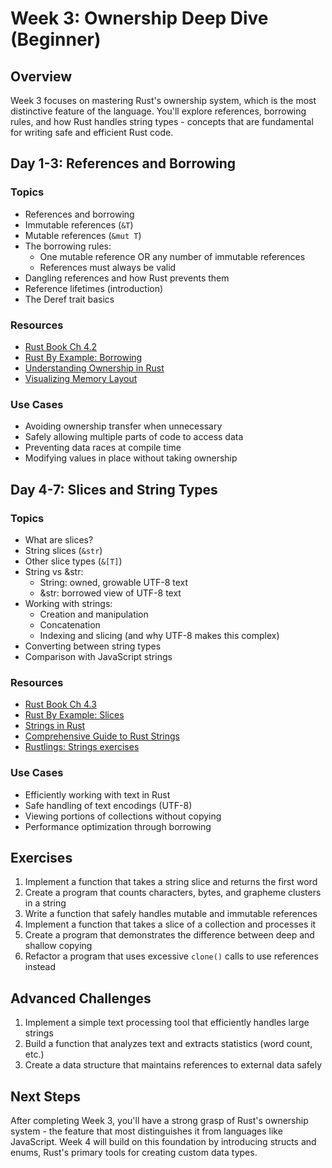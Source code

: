 # Week 3: Ownership Deep Dive (Beginner)

## Overview

Week 3 focuses on mastering Rust's ownership system, which is the most distinctive feature of the language. You'll explore references, borrowing rules, and how Rust handles string types - concepts that are fundamental for writing safe and efficient Rust code.

## Day 1-3: References and Borrowing

### Topics

- References and borrowing
- Immutable references (`&T`)
- Mutable references (`&mut T`)
- The borrowing rules:
  - One mutable reference OR any number of immutable references
  - References must always be valid
- Dangling references and how Rust prevents them
- Reference lifetimes (introduction)
- The Deref trait basics

### Resources

- [Rust Book Ch 4.2](https://doc.rust-lang.org/book/ch04-02-references-and-borrowing.html)
- [Rust By Example: Borrowing](https://doc.rust-lang.org/rust-by-example/scope/borrow.html)
- [Understanding Ownership in Rust](https://medium.com/@jesterxl/understanding-rust-ownership-borrowing-and-lifetimes-442a191d61a9)
- [Visualizing Memory Layout](https://rufflewind.com/2016-12-30/rust-move-copy-borrow)

### Use Cases

- Avoiding ownership transfer when unnecessary
- Safely allowing multiple parts of code to access data
- Preventing data races at compile time
- Modifying values in place without taking ownership

## Day 4-7: Slices and String Types

### Topics

- What are slices?
- String slices (`&str`)
- Other slice types (`&[T]`)
- String vs &str:
  - String: owned, growable UTF-8 text
  - &str: borrowed view of UTF-8 text
- Working with strings:
  - Creation and manipulation
  - Concatenation
  - Indexing and slicing (and why UTF-8 makes this complex)
- Converting between string types
- Comparison with JavaScript strings

### Resources

- [Rust Book Ch 4.3](https://doc.rust-lang.org/book/ch04-03-slices.html)
- [Rust By Example: Slices](https://doc.rust-lang.org/rust-by-example/primitives/array.html)
- [Strings in Rust](https://doc.rust-lang.org/rust-by-example/std/str.html)
- [Comprehensive Guide to Rust Strings](https://www.ameyalokare.com/rust/2017/10/12/rust-str-vs-String.html)
- [Rustlings: Strings exercises](https://github.com/rust-lang/rustlings/)

### Use Cases

- Efficiently working with text in Rust
- Safe handling of text encodings (UTF-8)
- Viewing portions of collections without copying
- Performance optimization through borrowing

## Exercises

1. Implement a function that takes a string slice and returns the first word
2. Create a program that counts characters, bytes, and grapheme clusters in a string
3. Write a function that safely handles mutable and immutable references
4. Implement a function that takes a slice of a collection and processes it
5. Create a program that demonstrates the difference between deep and shallow copying
6. Refactor a program that uses excessive `clone()` calls to use references instead

## Advanced Challenges

1. Implement a simple text processing tool that efficiently handles large strings
2. Build a function that analyzes text and extracts statistics (word count, etc.)
3. Create a data structure that maintains references to external data safely

## Next Steps

After completing Week 3, you'll have a strong grasp of Rust's ownership system - the feature that most distinguishes it from languages like JavaScript. Week 4 will build on this foundation by introducing structs and enums, Rust's primary tools for creating custom data types.
